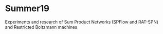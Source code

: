 # Summer19
Experiments and research of Sum Product Networks (SPFlow and RAT-SPN) and Restricted Boltzmann machines
